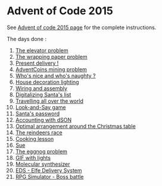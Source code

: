 # Advent of Code 2015

See [Advent of code 2015 page](https://adventofcode.com/2015) for the complete instructions.

The days done :
1) [The elevator problem](./d1)
2) [The wrapping paper problem](./d2)
3) [Present delivery !](./d3)
4) [AdventCoins mining problem](./d4)
5) [Who's nice and who's naughty ?](./d5)
6) [House decoration lighting](./d6)
7) [Wiring and assembly](./d7)
8) [Digitalizing Santa's list](./d8)
9) [Travelling all over the world](./d9)
10) [Look-and-Say game](./d10)
11) [Santa's password](./d11)
12) [Accounting with dSON](./d12)
13) [Optimal arrangement around the Christmas table](./d13)
14) [The reindeers race](./d14)
15) [Cooking lesson](./d15)
16) [Sue](./d16)
17) [The eggnog problem](./d17)
18) [GIF with lights](./d18)
19) [Molecular synthesizer](./d19)
20) [EDS - Elfe Delivery System](./d20)
21) [RPG Simulator - Boss battle](./d21)
